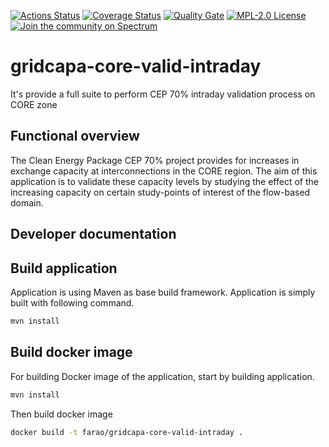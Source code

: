 [![Actions Status](https://github.com/farao-community/gridcapa-core-valid-intraday/actions/workflows/ci-master.yml/badge.svg)](https://github.com/farao-community/gridcapa-core-valid-intraday/actions/workflows/ci-master.yml)
[![Coverage Status](https://sonarcloud.io/api/project_badges/measure?project=farao-community_gridcapa-core-valid-id&metric=coverage)](https://sonarcloud.io/component_measures?id=farao-community_gridcapa-core-valid-id&metric=coverage)
[![Quality Gate](https://sonarcloud.io/api/project_badges/measure?project=farao-community_gridcapa-core-valid-id&metric=alert_status)](https://sonarcloud.io/dashboard?id=farao-community_gridcapa-core-valid-id)
[![MPL-2.0 License](https://img.shields.io/badge/license-MPL_2.0-blue.svg)](https://www.mozilla.org/en-US/MPL/2.0/)
[![Join the community on Spectrum](https://withspectrum.github.io/badge/badge.svg)](https://spectrum.chat/farao-community)
# gridcapa-core-valid-intraday
It's provide a full suite to perform CEP 70% intraday validation process on CORE zone 

## Functional overview
The Clean Energy Package CEP 70% project provides for increases in exchange capacity at interconnections in the CORE region.
The aim of this application is to validate these capacity levels by studying the effect of the increasing capacity on certain study-points of interest of the flow-based domain.

## Developer documentation

## Build application

Application is using Maven as base build framework. Application is simply built with following command.

```bash
mvn install
```

## Build docker image

For building Docker image of the application, start by building application.

```bash
mvn install
```

Then build docker image

```bash
docker build -t farao/gridcapa-core-valid-intraday .
```
